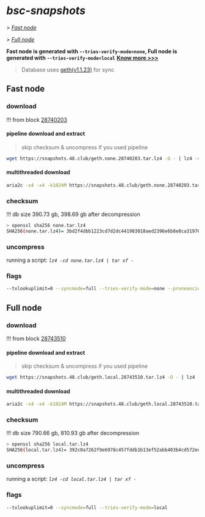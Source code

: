 # *bsc-snapshots*


*\> [Fast node](#fast-node)*

*\> [Full node](#full-node)*

**Fast node is generated with `--tries-verify-mode=none`, Full node is generated with `--tries-verify-mode=local`**
**[Know more >>>](https://github.com/bnb-chain/bsc/pull/926)**

> Database uses [geth(v1.1.23)](https://github.com/bnb-chain/bsc/releases/tag/v1.1.23) for sync


## Fast node

### download

<!-- begin_none -->

!!! from block [28740203](https://bscscan.com/block/28740203)

#### pipeline download and extract
> skip checksum & uncompress if you used pipeline
```bash
wget https://snapshots.48.club/geth.none.28740203.tar.lz4 -O - | lz4 -cd | tar xf -
```

#### multithreaded download

```bash
aria2c -s4 -x4 -k1024M https://snapshots.48.club/geth.none.28740203.tar.lz4 -o none.tar.lz4
```


### checksum

!!! db size 390.73 gb, 398.69 gb after decompression
```bash
> openssl sha256 none.tar.lz4
SHA256(none.tar.lz4)= 3bd2f4dbb1223cd7d2dc441903018aed2396e6b8e8ca31976258d021e49db23d
```

<!-- end_none -->

### uncompress


running a script: _`lz4 -cd none.tar.lz4 | tar xf -`_


### flags


```bash
--txlookuplimit=0 --syncmode=full --tries-verify-mode=none --pruneancient=true --diffblock=5000
```


## Full node


### download

<!-- begin_local -->

!!! from block [28743510](https://bscscan.com/block/28743510)

#### pipeline download and extract
> skip checksum & uncompress if you used pipeline
```bash
wget https://snapshots.48.club/geth.local.28743510.tar.lz4 -O - | lz4 -cd | tar xf -
```

#### multithreaded download

```bash
aria2c -s4 -x4 -k1024M https://snapshots.48.club/geth.local.28743510.tar.lz4 -o local.tar.lz4
```


### checksum

!!! db size 790.66 gb, 810.93 gb after decompression
```bash
> openssl sha256 local.tar.lz4
SHA256(local.tar.lz4)= 392c0a7262f9e6978c457fddb1b13ef52abb403b4cd572eee30d3837bb67087c
```

<!-- end_local -->


### uncompress


running a script: _`lz4 -cd local.tar.lz4 | tar xf -`_


### flags


```bash
--txlookuplimit=0 --syncmode=full --tries-verify-mode=local
```
